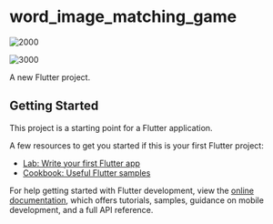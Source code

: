 # word_image_matching_game


![2000](https://github.com/braafaisal/-word_image_matching_game_version2/assets/169014356/030a5fc7-5cfd-4586-bff5-e78013137f75)






![3000](https://github.com/braafaisal/-word_image_matching_game_version2/assets/169014356/7340febf-f891-4bd6-8a60-ebb6b65bbc42)



A new Flutter project.


## Getting Started

This project is a starting point for a Flutter application.

A few resources to get you started if this is your first Flutter project:

- [Lab: Write your first Flutter app](https://docs.flutter.dev/get-started/codelab)
- [Cookbook: Useful Flutter samples](https://docs.flutter.dev/cookbook)

For help getting started with Flutter development, view the
[online documentation](https://docs.flutter.dev/), which offers tutorials,
samples, guidance on mobile development, and a full API reference.
